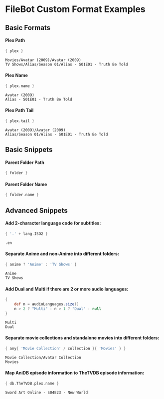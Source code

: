# FileBot Custom Format Examples


## Basic Formats


#### Plex Path
```groovy
{ plex }
```
```
Movies/Avatar (2009)/Avatar (2009)
TV Shows/Alias/Season 01/Alias - S01E01 - Truth Be Told
```


#### Plex Name
```groovy
{ plex.name }
```
```
Avatar (2009)
Alias - S01E01 - Truth Be Told
```


#### Plex Path Tail
```groovy
{ plex.tail }
```
```
Avatar (2009)/Avatar (2009)
Alias/Season 01/Alias - S01E01 - Truth Be Told
```


## Basic Snippets

#### Parent Folder Path
```groovy
{ folder }
```


#### Parent Folder Name
```groovy
{ folder.name }
```


## Advanced Snippets

#### Add 2-character language code for subtitles:
```groovy
{ '.' + lang.ISO2 }
```
```
.en
```


#### Separate Anime and non-Anime into different folders:
```groovy
{ anime ? 'Anime' : 'TV Shows' }
```
```
Anime
TV Shows
```


#### Add Dual and Multi if there are 2 or more audio languages:
```groovy
{
	def n = audioLanguages.size()
	n > 2 ? "Multi" : n > 1 ? "Dual" : null
}
```
```
Multi
Dual
```


#### Separate movie collections and standalone movies into different folders:
```groovy
{ any{ 'Movie Collection' / collection }{ 'Movies' } }
```
```
Movie Collection/Avatar Collection
Movies
```


#### Map AniDB episode information to TheTVDB episode information:
```groovy
{ db.TheTVDB.plex.name }
```
```
Sword Art Online - S04E23 - New World
```
